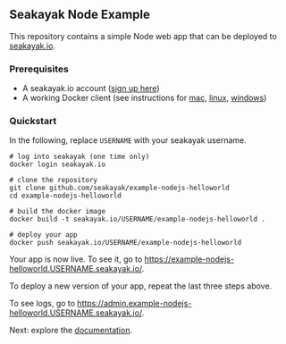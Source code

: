 ## Seakayak Node Example

This repository contains a simple Node web app that can be deployed to [seakayak.io](https://seakayak.io/).

### Prerequisites
- A seakayak.io account ([sign up here](https://seakayak.io/signup))
- A working Docker client (see instructions for [mac](https://docs.docker.com/engine/installation/mac/), [linux](https://docs.docker.com/engine/installation/linux/), [windows](https://docs.docker.com/engine/installation/windows/))

### Quickstart

In the following, replace `USERNAME` with your seakayak username.

```shell
# log into seakayak (one time only)
docker login seakayak.io

# clone the repository
git clone github.com/seakayak/example-nodejs-helloworld
cd example-nodejs-helloworld

# build the docker image
docker build -t seakayak.io/USERNAME/example-nodejs-helloworld . 

# deploy your app
docker push seakayak.io/USERNAME/example-nodejs-helloworld
```

Your app is now live. To see it, go to https://example-nodejs-helloworld.USERNAME.seakayak.io/.

To deploy a new version of your app, repeat the last three steps above.

To see logs, go to https://admin.example-nodejs-helloworld.USERNAME.seakayak.io/.

Next: explore the [documentation](https://seakayak.io/learn).
